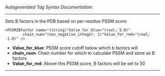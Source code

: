 _Autogenerated Tag Syntax Documentation:_

---
Sets B factors in the PDB based on per-residue PSSM score

```
<PSSM2Bfactor name="(string)"Value_for_blue="(real; 5.0)"
        chain_num="(non_negative_integer; 1)"Value_for_red="(real; -1.0)" />
```

-   **Value_for_blue**: PSSM score cutoff below which b factors will
-   **chain_num**: Chain number for which to calculate PSSM and store as B factors
-   **Value_for_red**: Above this PSSM score, B factors will be set to 50

---
